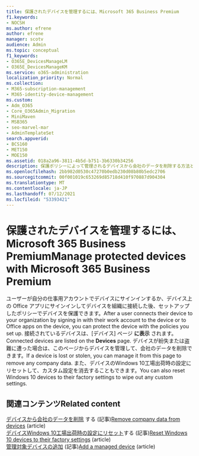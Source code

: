 ```yaml
---
title: 保護されたデバイスを管理するには、Microsoft 365 Business Premium
f1.keywords:
- NOCSH
ms.author: efrene
author: efrene
manager: scotv
audience: Admin
ms.topic: conceptual
f1_keywords:
- O365E_DevicesManageLM
- O365E_DevicesManageKM
ms.service: o365-administration
localization_priority: Normal
ms.collection:
- M365-subscription-management
- M365-identity-device-management
ms.custom:
- Adm_O365
- Core_O365Admin_Migration
- MiniMaven
- MSB365
- seo-marvel-mar
- AdminTemplateSet
search.appverid:
- BCS160
- MET150
- MOE150
ms.assetid: 018a2a96-3811-4b5d-b751-3b6330b34256
description: 保護ポリシーによって管理されるデバイスから会社のデータを削除する方法と、デバイスを工場出荷時のWindows 10にリセットする方法について説明します。
ms.openlocfilehash: 2bb982d0530c47270b0edb230d08b80b5edc2706
ms.sourcegitcommit: 00f001019c653269d85718d410f970887d904304
ms.translationtype: MT
ms.contentlocale: ja-JP
ms.lasthandoff: 07/12/2021
ms.locfileid: "53393421"
---
```

# <a name="manage-protected-devices-with-microsoft-365-business-premium"></a><span data-ttu-id="b0d55-103">保護されたデバイスを管理するには、Microsoft 365 Business Premium</span><span class="sxs-lookup"><span data-stu-id="b0d55-103">Manage protected devices with Microsoft 365 Business Premium</span></span>

<span data-ttu-id="b0d55-104">ユーザーが自分の仕事用アカウントでデバイスにサインインするか、デバイス上の Office アプリにサインインしてデバイスを組織に接続した後、セットアップしたポリシーでデバイスを保護できます。</span><span class="sxs-lookup"><span data-stu-id="b0d55-104">After a user connects their device to your organization by signing in with their work account to the device or to Office apps on the device, you can protect the device with the policies you set up.</span></span> <span data-ttu-id="b0d55-105">接続されているデバイスは、[デバイス] ページ **に表示** されます。</span><span class="sxs-lookup"><span data-stu-id="b0d55-105">Connected devices are listed on the **Devices** page.</span></span> <span data-ttu-id="b0d55-106">デバイスが紛失または盗難に遭った場合は、このページからデバイスを管理して、会社のデータを削除できます。</span><span class="sxs-lookup"><span data-stu-id="b0d55-106">If a device is lost or stolen, you can manage it from this page to remove any company data.</span></span> <span data-ttu-id="b0d55-107">また、デバイスのWindows 10工場出荷時の設定にリセットして、カスタム設定を消去することもできます。</span><span class="sxs-lookup"><span data-stu-id="b0d55-107">You can also reset Windows 10 devices to their factory settings to wipe out any custom settings.</span></span> 

## <a name="related-content"></a><span data-ttu-id="b0d55-108">関連コンテンツ</span><span class="sxs-lookup"><span data-stu-id="b0d55-108">Related content</span></span>
  
<span data-ttu-id="b0d55-109">[デバイスから会社のデータを削除](remove-company-data.md) する (記事)</span><span class="sxs-lookup"><span data-stu-id="b0d55-109">[Remove company data from devices](remove-company-data.md) (article)</span></span>\
<span data-ttu-id="b0d55-110">[デバイスWindows 10工場出荷時の設定にリセット](reset-devices-to-factory-settings.md)する (記事)</span><span class="sxs-lookup"><span data-stu-id="b0d55-110">[Reset Windows 10 devices to their factory settings](reset-devices-to-factory-settings.md) (article)</span></span>\
<span data-ttu-id="b0d55-111">[管理対象デバイスの追加](./app-protection-settings-for-android-and-ios.md) (記事)</span><span class="sxs-lookup"><span data-stu-id="b0d55-111">[Add a managed device](./app-protection-settings-for-android-and-ios.md) (article)</span></span>
